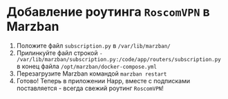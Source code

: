 # Добавление роутинга `RoscomVPN` в Marzban
1. Положите файл `subscription.py` в `/var/lib/marzban/`
2. Прилинкуйте файл строкой `- /var/lib/marzban/subscription.py:/code/app/routers/subscription.py` в конец файла `/opt/marzban/docker-compose.yml`
3. Перезагрузите Marzban командой `marzban restart`
4. Готово! Теперь в приложении Happ, вместе с подписками поставляется - всегда свежий роутинг `RoscomVPN`!
